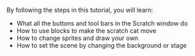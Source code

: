  By following the steps in this tutorial, you will learn:
 - What all the buttons and tool bars in the Scratch window do
 - How to use blocks to make the scratch cat move
 - How to change sprites and draw your own
 - How to set the scene by changing the background or stage
